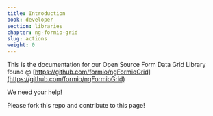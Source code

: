 ```yaml
---
title: Introduction
book: developer
section: libraries
chapter: ng-formio-grid
slug: actions
weight: 0
---
```

This is the documentation for our Open Source Form Data Grid Library found @ [https://github.com/formio/ngFormioGrid](https://github.com/formio/ngFormioGrid)

We need your help!

Please fork this repo and contribute to this page!